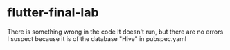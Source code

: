# flutter-final-lab
There is something wrong in the code
It doesn't run, but there are no errors
I suspect because it is of the database "Hive" in pubspec.yaml
